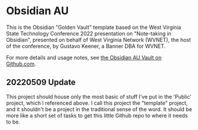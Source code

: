 # Obsidian AU  

This is the Obsidian "Golden Vault" template based on the West Virginia State Technology Conference 2022 presentation on "Note-taking in Obsidian", presented on behalf of West Virginia Network (WVNET), the host of the conference, by Gustavo Keener, a Banner DBA for WVNET.

For more details and usage notes, see [the Obsidian AU Vault on Github.com](https://github.com/v2keener/gAUldf).

## 20220509 Update

This project should house only the most basic of stuff I've put in the 'Public' project, which I referenced above. I call this project the "template" project, and it shouldn't be a project in the traditional sense of the word. It should be more like a short set of tasks to get this little Github repo to where it needs to be.
